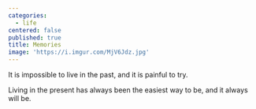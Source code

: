 ```yaml
---
categories:
  - life
centered: false
published: true
title: Memories
image: 'https://i.imgur.com/MjV6Jdz.jpg'
---
```

It is impossible
to live in the past,
and it is painful to try.

Living in the present
has always been
the easiest way to be,
and it always will be.
